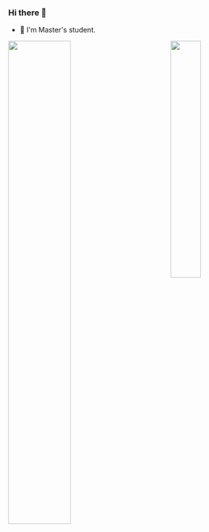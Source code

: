 ### Hi there 👋

- 🏫 I'm Master's student.

<a href="https://github.com/anuraghazra/github-readme-stats"><img width="50%" align="left" src="https://github-readme-stats.vercel.app/api?username=ushmz&show_icons=true&count_private=true&theme=nord" /></a><a href="https://github.com/anuraghazra/github-readme-stats"><img width="35%" align="right" src="https://github-readme-stats.vercel.app/api/top-langs/?username=ushmz&langs_count=5&exclude_repo=data-science-exercise,adagio,dotfiles&theme=nord" /></a>
